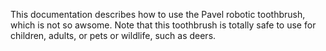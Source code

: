 This documentation describes how to use the Pavel robotic
toothbrush, which is not so awsome.
Note that this toothbrush is totally safe to use for children,
adults, or pets or wildlife, such as deers.
